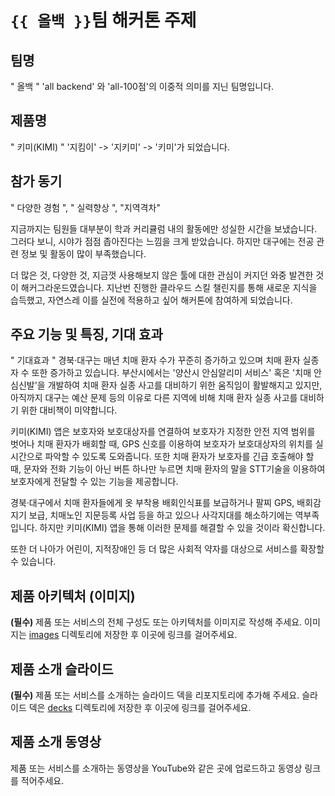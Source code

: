 # `{{ 올백 }}`팀 해커톤 주제

## 팀명

" 올백 "
'all backend' 와 'all-100점'의 이중적 의미를 지닌 팀명입니다. 

## 제품명

" 키미(KIMI) "
'지킴이' -> '지키미' -> '키미'가 되었습니다.

## 참가 동기

" 다양한 경험 ", " 실력향상 ", "지역격차"

지금까지는 팀원들 대부분이 학과 커리큘럼 내의 활동에만 성실한 시간을 보냈습니다. 
그러다 보니, 시야가 점점 좁아진다는 느낌을 크게 받았습니다.
하지만 대구에는 전공 관련 정보 및 활동이 많이 부족했습니다.

더 많은 것, 다양한 것, 지금껏 사용해보지 않은 툴에 대한 관심이 커지던 와중 발견한 것이 해커그라운드였습니다. 
지난번 진행한 클라우드 스킬 챌린지를 통해 새로운 지식을 습득했고, 자연스레 이를 실전에 적용하고 싶어 해커톤에 참여하게 되었습니다.

## 주요 기능 및 특징, 기대 효과


" 기대효과 "
경북·대구는 매년 치매 환자 수가 꾸준히 증가하고 있으며 치매 환자 실종자 수 또한 증가하고 있습니다.
부산시에서는 '양산시 안심알리미 서비스' 혹은 '치매 안심신발'을 개발하여 치매 환자 실종 사고를 대비하기 위한 움직임이 활발해지고 있지만, 아직까지 대구는 예산 문제 등의 이유로 다른 지역에 비해 치매 환자 실종 사고를 대비하기 위한 대비책이 미약합니다. 

키미(KIMI) 앱은 보호자와 보호대상자를 연결하여 보호자가 지정한 안전 지역 범위를 벗어나 치매 환자가 배회할 때, GPS 신호를 이용하여 보호자가 보호대상자의 위치를 실시간으로 파악할 수 있도록 도와줍니다. 또한 치매 환자가 보호자를 긴급 호출해야 할 때, 문자와 전화 기능이 아닌 버튼 하나만 누르면 치매 환자의 말을 STT기술을 이용하여 보호자에게 전달할 수 있는 기능을 제공합니다. 

경북·대구에서 치매 환자들에게 옷 부착용 배회인식표를 보급하거나 팔찌 GPS, 배회감지기 보급, 치매노인 지문등록 사업 등을 하고 있으나 사각지대를 해소하기에는 역부족입니다. 하지만 키미(KIMI) 앱을 통해 이러한 문제를 해결할 수 있을 것이라 확신합니다.

또한 더 나아가 어린이, 지적장애인 등 더 많은 사회적 약자를 대상으로 서비스를 확장할 수 있습니다.

## 제품 아키텍처 (이미지)

**(필수)** 제품 또는 서비스의 전체 구성도 또는 아키텍처를 이미지로 작성해 주세요. 이미지는 [images](./images) 디렉토리에 저장한 후 이곳에 링크를 걸어주세요.

## 제품 소개 슬라이드

**(필수)** 제품 또는 서비스를 소개하는 슬라이드 덱을 리포지토리에 추가해 주세요. 슬라이드 덱은 [decks](./decks) 디렉토리에 저장한 후 이곳에 링크를 걸어주세요.

## 제품 소개 동영상

제품 또는 서비스를 소개하는 동영상을 YouTube와 같은 곳에 업로드하고 동영상 링크를 적어주세요.
